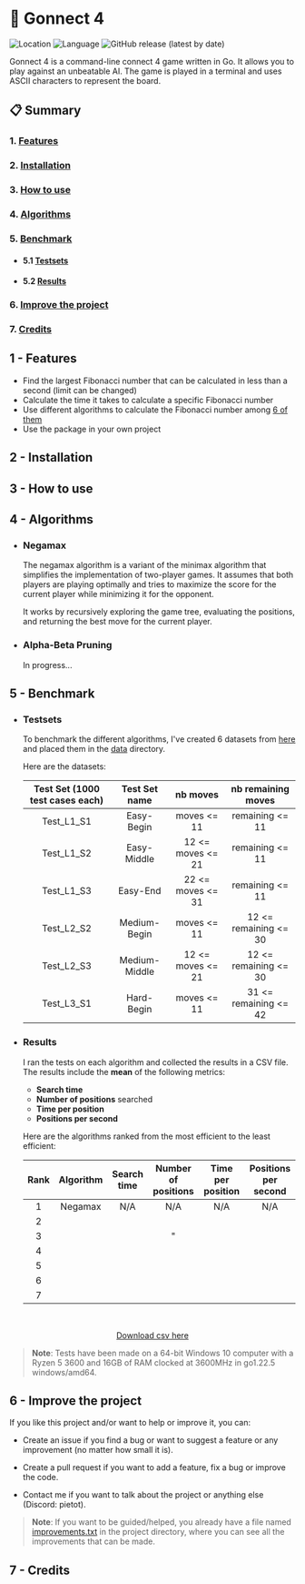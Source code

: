 # 🔗 Gonnect 4

![Location](https://img.shields.io/badge/Made_in-France-red?labelColor=blue)
![Language](https://img.shields.io/badge/Language-Go-f7d3a2?labelColor=00aed8)
![GitHub release (latest by date)](https://img.shields.io/github/v/release/Pietot/Gonnect-4?label=Latest%20release)

Gonnect 4 is a command-line connect 4 game written in Go. It allows you to play against an unbeatable AI. The game is played in a terminal and uses ASCII characters to represent the board.

## 📋 Summary

### 1. [Features](#1---features)

### 2. [Installation](#2---installation)

### 3. [How to use](#3---how-to-use)

### 4. [Algorithms](#4---algorithms)

### 5. [Benchmark](#5---benchmark)

- #### 5.1 [Testsets](#5---testsets)
- #### 5.2 [Results](#5---results)

### 6. [Improve the project](#6---improve-the-project)

### 7. [Credits](#7---credits)

## 1 - Features

- Find the largest Fibonacci number that can be calculated in less than a second (limit can be changed)
- Calculate the time it takes to calculate a specific Fibonacci number
- Use different algorithms to calculate the Fibonacci number among [6 of them](#4---algorithms)
- Use the package in your own project

## 2 - Installation

## 3 - How to use

## 4 - Algorithms

- ### Negamax

  The negamax algorithm is a variant of the minimax algorithm that simplifies the implementation of two-player games. It assumes that both players are playing optimally and tries to maximize the score for the current player while minimizing it for the opponent.

  It works by recursively exploring the game tree, evaluating the positions, and returning the best move for the current player.

- ### Alpha-Beta Pruning

  In progress...

## 5 - Benchmark

- ### Testsets

  To benchmark the different algorithms, I've created 6 datasets from [here](http://blog.gamesolver.org/solving-connect-four/02-test-protocol/) and placed them in the <a href="tests/data/">data</a> directory.

  Here are the datasets:

  | Test Set (1000 test cases each) | Test Set name |     nb moves      |  nb remaining moves   |
  | :-----------------------------: | :-----------: | :---------------: | :-------------------: |
  |           Test_L1_S1            |  Easy-Begin   |    moves <= 11    |    remaining <= 11    |
  |           Test_L1_S2            |  Easy-Middle  | 12 <= moves <= 21 |    remaining <= 11    |
  |           Test_L1_S3            |   Easy-End    | 22 <= moves <= 31 |    remaining <= 11    |
  |           Test_L2_S2            | Medium-Begin  |    moves <= 11    | 12 <= remaining <= 30 |
  |           Test_L2_S3            | Medium-Middle | 12 <= moves <= 21 | 12 <= remaining <= 30 |
  |           Test_L3_S1            |  Hard-Begin   |    moves <= 11    | 31 <= remaining <= 42 |

- ### Results

  I ran the tests on each algorithm and collected the results in a CSV file. The results include the **mean** of the following metrics:

  - **Search time**
  - **Number of positions** searched
  - **Time per position**
  - **Positions per second**

  Here are the algorithms ranked from the most efficient to the least efficient:

  | Rank | Algorithm | Search time | Number of positions | Time per position | Positions per second |
  | :--: | :-------: | :---------: | :-----------------: | :---------------: | :------------------: |
  |  1   |  Negamax  |     N/A     |         N/A         |        N/A        |         N/A          |
  |  2   |           |             |                     |                   |                      |
  |  3   |           |             |                      "|                   |                      |
  |  4   |           |             |                     |                   |                      |
  |  5   |           |             |                     |                   |                      |
  |  6   |           |             |                     |                   |                      |
  |  7   |           |             |                     |                   |                      |

<br>

<!-- image -->

<p align="center">
  <a href="assets/csv/">Download csv here</a>
</p>

> **Note**: Tests have been made on a 64-bit Windows 10 computer with a Ryzen 5 3600 and 16GB of RAM clocked at 3600MHz in go1.22.5 windows/amd64.

## 6 - Improve the project

If you like this project and/or want to help or improve it, you can:

- Create an issue if you find a bug or want to suggest a feature or any improvement (no matter how small it is).

- Create a pull request if you want to add a feature, fix a bug or improve the code.

- Contact me if you want to talk about the project or anything else (Discord: pietot).

> **Note**: If you want to be guided/helped, you already have a file named <a href="improvements.txt">improvements.txt</a> in the project directory, where you can see all the improvements that can be made.

## 7 - Credits
